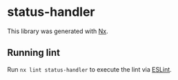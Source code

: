 # status-handler

This library was generated with [Nx](https://nx.dev).

## Running lint

Run `nx lint status-handler` to execute the lint via [ESLint](https://eslint.org/).
